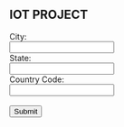 <html>
<body>

<h2>IOT PROJECT</h2>

<form action="" method="post">
  <label for="city">City: </label><br>
  <input type="text" id="city" name="city" required><br>
  <label for="state">State: </label><br>
  <input type="text" id="state" name="state" required><br>
  <label for="country">Country Code: </label><br>
  <input type="text" id="country" name="country" required><br>
  <br>
  <input type="submit" value="Submit">
</form> 

</body>
</html>
